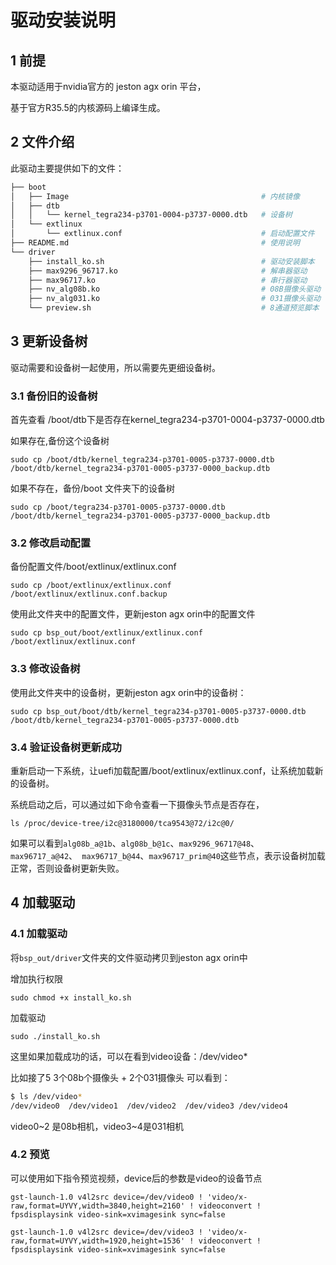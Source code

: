 # 驱动安装说明

## 1 前提

本驱动适用于nvidia官方的 jeston agx orin 平台，

基于官方R35.5的内核源码上编译生成。


## 2 文件介绍

此驱动主要提供如下的文件：

``` bash
├── boot
│   ├── Image                                           # 内核镜像
│   ├── dtb
│   │   └── kernel_tegra234-p3701-0004-p3737-0000.dtb   # 设备树
│   └── extlinux
│       └── extlinux.conf                               # 启动配置文件
├── README.md                                           # 使用说明
└── driver
    ├── install_ko.sh                                   # 驱动安装脚本
    ├── max9296_96717.ko                                # 解串器驱动
    ├── max96717.ko                                     # 串行器驱动
    ├── nv_alg08b.ko                                    # 08B摄像头驱动
    ├── nv_alg031.ko                                    # 031摄像头驱动
    └── preview.sh                                      # 8通道预览脚本
```


## 3 更新设备树

驱动需要和设备树一起使用，所以需要先更细设备树。

### 3.1 备份旧的设备树

首先查看 /boot/dtb下是否存在kernel_tegra234-p3701-0004-p3737-0000.dtb

如果存在,备份这个设备树

` sudo cp /boot/dtb/kernel_tegra234-p3701-0005-p3737-0000.dtb /boot/dtb/kernel_tegra234-p3701-0005-p3737-0000_backup.dtb  `

如果不存在，备份/boot 文件夹下的设备树

` sudo cp /boot/tegra234-p3701-0005-p3737-0000.dtb /boot/dtb/kernel_tegra234-p3701-0005-p3737-0000_backup.dtb  `

### 3.2 修改启动配置

备份配置文件/boot/extlinux/extlinux.conf

` sudo cp /boot/extlinux/extlinux.conf /boot/extlinux/extlinux.conf.backup `

使用此文件夹中的配置文件，更新jeston agx orin中的配置文件

` sudo cp bsp_out/boot/extlinux/extlinux.conf  /boot/extlinux/extlinux.conf `

### 3.3 修改设备树

使用此文件夹中的设备树，更新jeston agx orin中的设备树：

` sudo cp bsp_out/boot/dtb/kernel_tegra234-p3701-0005-p3737-0000.dtb /boot/dtb/kernel_tegra234-p3701-0005-p3737-0000.dtb `

### 3.4 验证设备树更新成功

重新启动一下系统，让uefi加载配置/boot/extlinux/extlinux.conf，让系统加载新的设备树。

系统启动之后，可以通过如下命令查看一下摄像头节点是否存在，

` ls /proc/device-tree/i2c@3180000/tca9543@72/i2c@0/ `

如果可以看到`alg08b_a@1b`、`alg08b_b@1c`、`max9296_96717@48`、`max96717_a@42`、` max96717_b@44`、`max96717_prim@40`这些节点，表示设备树加载正常，否则设备树更新失败。


## 4 加载驱动

### 4.1 加载驱动

将` bsp_out/driver `文件夹的文件驱动拷贝到jeston agx orin中


增加执行权限

` sudo chmod +x install_ko.sh `

加载驱动

` sudo ./install_ko.sh `

这里如果加载成功的话，可以在看到video设备：/dev/video*

比如接了5 3个08b个摄像头 + 2个031摄像头 可以看到：

``` bash
$ ls /dev/video*
/dev/video0  /dev/video1  /dev/video2  /dev/video3 /dev/video4
```
video0~2 是08b相机，video3~4是031相机

### 4.2 预览

可以使用如下指令预览视频，device后的参数是video的设备节点

` gst-launch-1.0 v4l2src device=/dev/video0 ! 'video/x-raw,format=UYVY,width=3840,height=2160' ! videoconvert ! fpsdisplaysink video-sink=xvimagesink sync=false `


` gst-launch-1.0 v4l2src device=/dev/video3 ! 'video/x-raw,format=UYVY,width=1920,height=1536' ! videoconvert ! fpsdisplaysink video-sink=xvimagesink sync=false  `

